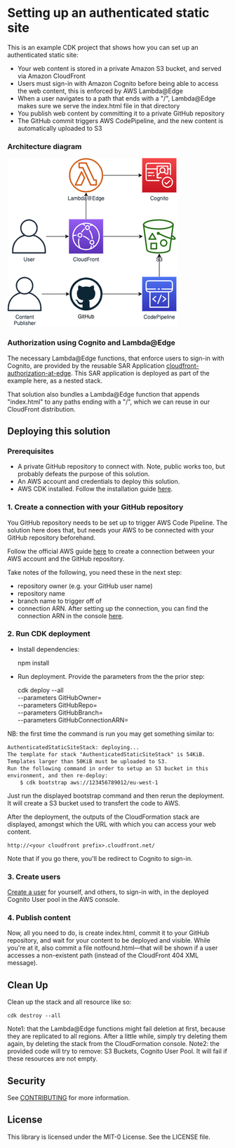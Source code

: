 # Setting up an authenticated static site

This is an example CDK project that shows how you can set up an authenticated static site:

- Your web content is stored in a private Amazon S3 bucket, and served via Amazon CloudFront
- Users must sign-in with Amazon Cognito before being able to access the web content, this is enforced by AWS Lambda@Edge
- When a user navigates to a path that ends with a "/", Lambda@Edge makes sure we serve the index.html file in that directory
- You publish web content by committing it to a private GitHub repository
- The GitHub commit triggers AWS CodePipeline, and the new content is automatically uploaded to S3

### Architecture diagram

![Architecture](architecture.png)

### Authorization using Cognito and Lambda@Edge

The necessary Lambda@Edge functions, that enforce users to sign-in with Cognito, are provided by the reusable SAR Application [cloudfront-authorization-at-edge](https://github.com/aws-samples/cloudfront-authorization-at-edge). This SAR application is deployed as part of the example here, as a nested stack.

That solution also bundles a Lambda@Edge function that appends "index.html" to any paths ending with a "/", which we can reuse in our CloudFront distribution.

## Deploying this solution

### Prerequisites

- A private GitHub repository to connect with. Note, public works too, but probably defeats the purpose of this solution.
- An AWS account and credentials to deploy this solution.
- AWS CDK installed. Follow the installation guide [here](https://docs.aws.amazon.com/cdk/latest/guide/getting_started.html).

### 1. Create a connection with your GitHub repository

You GitHub repository needs to be set up to trigger AWS Code Pipeline. The solution here does that, but needs your AWS to be connected with your GitHub repository beforehand.

Follow the official AWS guide [here](https://docs.aws.amazon.com/codepipeline/latest/userguide/connections-github.html) to create a connection between your AWS account and the GitHub repository.

Take notes of the following, you need these in the next step:

- repository owner (e.g. your GitHub user name)
- repository name
- branch name to trigger off of
- connection ARN. After setting up the connection, you can find the connection ARN in the console [here](https://eu-west-1.console.aws.amazon.com/codesuite/settings/connections).

### 2. Run CDK deployment

- Install dependencies:

    npm install

- Run deployment. Provide the parameters from the the prior step:

    cdk deploy --all \
            --parameters GitHubOwner=<repository owner> \
            --parameters GitHubRepo=<repository name> \
            --parameters GitHubBranch=<branch name> \
            --parameters GitHubConnectionARN=<connection ARN>


NB: the first time the command is run you may get something similar to:

    AuthenticatedStaticSiteStack: deploying...
    The template for stack "AuthenticatedStaticSiteStack" is 54KiB. Templates larger than 50KiB must be uploaded to S3.
    Run the following command in order to setup an S3 bucket in this environment, and then re-deploy:
        $ cdk bootstrap aws://123456789012/eu-west-1

Just run the displayed bootstrap command and then rerun the deployment.
It will create a S3 bucket used to transfert the code to AWS.



After the deployment, the outputs of the CloudFormation stack are displayed, amongst which the URL with which you can access your web content.

    http://<your cloudfront prefix>.cloudfront.net/

Note that if you go there, you'll be redirect to Cognito to sign-in.

### 3. Create users

[Create a user](https://docs.aws.amazon.com/cognito/latest/developerguide/how-to-create-user-accounts.html) for yourself, and others, to sign-in with, in the deployed Cognito User pool in the AWS console.

### 4. Publish content

Now, all you need to do, is create index.html, commit it to your GitHub repository, and wait for your content to be deployed and visible.
While you're at it, also commit a file notfound.html––that will be shown if a user accesses a non-existent path (instead of the CloudFront 404 XML message).

## Clean Up

Clean up the stack and all resource like so:

    cdk destroy --all

Note1: that the Lambda@Edge functions might fail deletion at first, because they are replicated to all regions. After a little while, simply try deleting them again, by deleting the stack from the CloudFormation console.
Note2: the provided code will try to remove: S3 Buckets, Cognito User Pool. It will fail if these resources are not empty.


## Security

See [CONTRIBUTING](CONTRIBUTING.md#security-issue-notifications) for more information.

## License

This library is licensed under the MIT-0 License. See the LICENSE file.